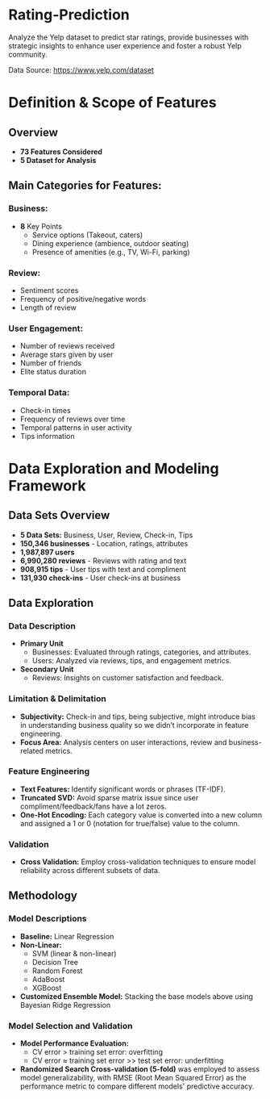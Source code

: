 # Rating-Prediction
Analyze the Yelp dataset to predict star ratings, provide businesses with strategic insights to enhance user experience and foster a robust Yelp community.

Data Source: https://www.yelp.com/dataset

# Definition & Scope of Features

## Overview
- **73 Features Considered**
- **5 Dataset for Analysis**

## Main Categories for Features:

### Business:
- **8** Key Points
  - Service options (Takeout, caters)
  - Dining experience (ambience, outdoor seating)
  - Presence of amenities (e.g., TV, Wi-Fi, parking)

### Review:
- Sentiment scores
- Frequency of positive/negative words
- Length of review

### User Engagement:
- Number of reviews received
- Average stars given by user
- Number of friends
- Elite status duration

### Temporal Data:
- Check-in times
- Frequency of reviews over time
- Temporal patterns in user activity
- Tips information

# Data Exploration and Modeling Framework

## Data Sets Overview

- **5 Data Sets:** Business, User, Review, Check-in, Tips
- **150,346 businesses** - Location, ratings, attributes
- **1,987,897 users**
- **6,990,280 reviews** - Reviews with rating and text
- **908,915 tips** - User tips with text and compliment
- **131,930 check-ins** - User check-ins at business

## Data Exploration

### Data Description

- **Primary Unit**
  - Businesses: Evaluated through ratings, categories, and attributes.
  - Users: Analyzed via reviews, tips, and engagement metrics.
- **Secondary Unit**
  - Reviews: Insights on customer satisfaction and feedback.

### Limitation & Delimitation

- **Subjectivity:** Check-in and tips, being subjective, might introduce bias in understanding business quality so we didn’t incorporate in feature engineering.
- **Focus Area:** Analysis centers on user interactions, review and business-related metrics.

### Feature Engineering

- **Text Features:** Identify significant words or phrases (TF-IDF).
- **Truncated SVD:** Avoid sparse matrix issue since user compliment/feedback/fans have a lot zeros.
- **One-Hot Encoding:** Each category value is converted into a new column and assigned a 1 or 0 (notation for true/false) value to the column.

### Validation

- **Cross Validation:** Employ cross-validation techniques to ensure model reliability across different subsets of data.

## Methodology

### Model Descriptions

- **Baseline:** Linear Regression
- **Non-Linear:**
  - SVM (linear & non-linear)
  - Decision Tree
  - Random Forest
  - AdaBoost
  - XGBoost
- **Customized Ensemble Model:** Stacking the base models above using Bayesian Ridge Regression

### Model Selection and Validation

- **Model Performance Evaluation:**
  - CV error > training set error: overfitting
  - CV error ≈ training set error >> test set error: underfitting
- **Randomized Search Cross-validation (5-fold)** was employed to assess model generalizability, with RMSE (Root Mean Squared Error) as the performance metric to compare different models' predictive accuracy.
